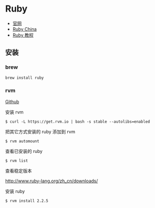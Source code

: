 # Ruby

* [官网](https://www.ruby-lang.org)
* [Ruby China](https://ruby-china.org/)
* [Ruby 教程](http://www.runoob.com/ruby/ruby-tutorial.html)

## 安装

### brew

```sh
brew install ruby
```

### rvm

[Github](https://github.com/rvm/rvm)

安装 rvm

```shell
$ curl -L https://get.rvm.io | bash -s stable --autolibs=enabled
```

把其它方式安装的 ruby 添加到 rvm

```shell
$ rvm automount
```

查看已安装的 ruby

```shell
$ rvm list
```

查看稳定版本

<http://www.ruby-lang.org/zh_cn/downloads/>

安装 ruby

```shell
$ rvm install 2.2.5
```
